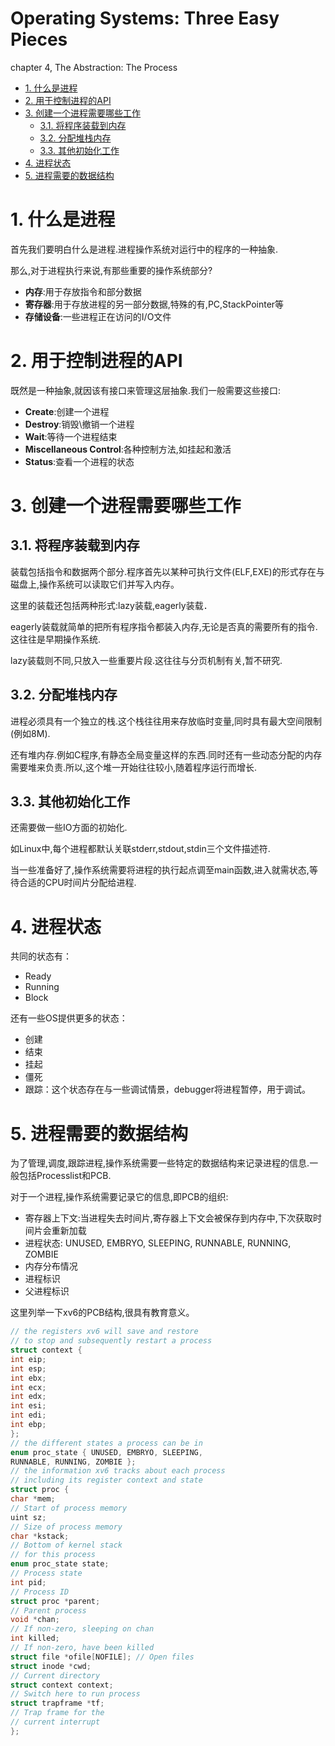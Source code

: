 Operating Systems: Three Easy Pieces
=====================================

chapter 4, The Abstraction: The Process
<!-- TOC -->

- [1. 什么是进程](#1-什么是进程)
- [2. 用于控制进程的API](#2-用于控制进程的api)
- [3. 创建一个进程需要哪些工作](#3-创建一个进程需要哪些工作)
    - [3.1. 将程序装载到内存](#31-将程序装载到内存)
    - [3.2. 分配堆栈内存](#32-分配堆栈内存)
    - [3.3. 其他初始化工作](#33-其他初始化工作)
- [4. 进程状态](#4-进程状态)
- [5. 进程需要的数据结构](#5-进程需要的数据结构)

<!-- /TOC -->
# 1. 什么是进程
首先我们要明白什么是进程.进程操作系统对运行中的程序的一种抽象.

那么,对于进程执行来说,有那些重要的操作系统部分?

* **内存**:用于存放指令和部分数据
* **寄存器**:用于存放进程的另一部分数据,特殊的有,PC,StackPointer等
* **存储设备**:一些进程正在访问的I/O文件

# 2. 用于控制进程的API

既然是一种抽象,就因该有接口来管理这层抽象.我们一般需要这些接口:
* **Create**:创建一个进程
* **Destroy**:销毁\撤销一个进程
* **Wait**:等待一个进程结束
* **Miscellaneous Control**:各种控制方法,如挂起和激活
* **Status**:查看一个进程的状态

# 3. 创建一个进程需要哪些工作

## 3.1. 将程序装载到内存

装载包括指令和数据两个部分.程序首先以某种可执行文件(ELF,EXE)的形式存在与磁盘上,操作系统可以读取它们并写入内存。

这里的装载还包括两种形式:lazy装载,eagerly装载．

eagerly装载就简单的把所有程序指令都装入内存,无论是否真的需要所有的指令.这往往是早期操作系统.

lazy装载则不同,只放入一些重要片段.这往往与分页机制有关,暂不研究.

## 3.2. 分配堆栈内存

进程必须具有一个独立的栈.这个栈往往用来存放临时变量,同时具有最大空间限制(例如8M).

还有堆内存.例如C程序,有静态全局变量这样的东西.同时还有一些动态分配的内存需要堆来负责.所以,这个堆一开始往往较小,随着程序运行而增长.

## 3.3. 其他初始化工作

还需要做一些IO方面的初始化.

如Linux中,每个进程都默认关联stderr,stdout,stdin三个文件描述符.

当一些准备好了,操作系统需要将进程的执行起点调至main函数,进入就需状态,等待合适的CPU时间片分配给进程.

# 4. 进程状态

共同的状态有：

* Ready
* Running
* Block

还有一些OS提供更多的状态：

* 创建
* 结束
* 挂起
* 僵死
* 跟踪：这个状态存在与一些调试情景，debugger将进程暂停，用于调试。

# 5. 进程需要的数据结构

为了管理,调度,跟踪进程,操作系统需要一些特定的数据结构来记录进程的信息.一般包括Processlist和PCB.

对于一个进程,操作系统需要记录它的信息,即PCB的组织:

* 寄存器上下文:当进程失去时间片,寄存器上下文会被保存到内存中,下次获取时间片会重新加载
* 进程状态: UNUSED, EMBRYO, SLEEPING,
RUNNABLE, RUNNING, ZOMBIE
* 内存分布情况
* 进程标识
* 父进程标识

这里列举一下xv6的PCB结构,很具有教育意义。
```c
// the registers xv6 will save and restore
// to stop and subsequently restart a process
struct context {
int eip;
int esp;
int ebx;
int ecx;
int edx;
int esi;
int edi;
int ebp;
};
// the different states a process can be in
enum proc_state { UNUSED, EMBRYO, SLEEPING,
RUNNABLE, RUNNING, ZOMBIE };
// the information xv6 tracks about each process
// including its register context and state
struct proc {
char *mem;
// Start of process memory
uint sz;
// Size of process memory
char *kstack;
// Bottom of kernel stack
// for this process
enum proc_state state;
// Process state
int pid;
// Process ID
struct proc *parent;
// Parent process
void *chan;
// If non-zero, sleeping on chan
int killed;
// If non-zero, have been killed
struct file *ofile[NOFILE]; // Open files
struct inode *cwd;
// Current directory
struct context context;
// Switch here to run process
struct trapframe *tf;
// Trap frame for the
// current interrupt
};
```